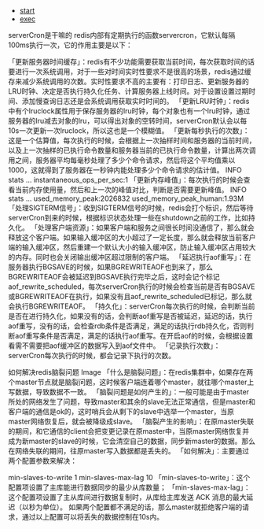 

- [start](/docs/CS/DB/Redis/start.md?id=main)
- [exec](/docs/CS/DB/Redis/start.md?id=do)


serverCron是干嘛的
redis内部有定期执行的函数servercron，它默认每隔100ms执行一次，它的作用主要是以下：

「更新服务器时间缓存」：redis有不少功能需要获取当前时间，每次获取时间的话要进行一次系统调用，对于一些对时间实时性要求不是很高的场景，redis通过缓存来减少系统调用的次数。实时性要求不高的主要有：打印日志、更新服务器的LRU时钟、决定是否执行持久化任务、计算服务器上线时间。对于设置设置过期时间、添加慢查询日志还是会系统调用获取实时时间的。
「更新LRU时钟」：redis中有个lruclock属性用于保存服务器的lru时钟，每个对象也有一个lru时钟，通过服务器的lru减去对象的lru，可以得出对象的空转时间，serverCron默认会以每10s一次更新一次lruclock，所以这也是一个模糊值。
「更新每秒执行的次数」：这是一个估算值，每次执行的时候，会根据上一次抽样时间和服务器的当前时间，以及上一次抽样的已执行命令数量和服务器当前的已执行命令数量，计算出两次调用之间，服务器平均每毫秒处理了多少个命令请求，然后将这个平均值乘以1000，这就得到了服务器在一秒钟内能处理多少个命令请求的估计值。
INFO stats
...
instantaneous_ops_per_sec:1
「更新内存峰值」：每次执行的时候会查看当前内存使用量，然后和上一次的峰值对比，判断是否需要更新峰值。
INFO stats
...
used_memory_peak:2026832
used_memory_peak_human:1.93M
「处理SIGTERM信号」：收到SIGTERM信号的时候，redis会打个标识，然后等待serverCron到来的时候，根据标识状态处理一些在shutdown之前的工作，比如持久化。
「处理客户端资源」：如果客户端和服务之间很长时间没通信了，那么就会释放这个客户端。如果输入缓冲区的大小超过了一定长度，那么就会释放当前客户端的输入缓冲区，然后重建一个默认大小的输入缓冲区，防止输入缓冲区占用较大的内存。同时也会关闭输出缓冲区超过限制的客户端。
「延迟执行aof重写」：在服务器执行BGSAVE的时候，如果BGREWRITEAOF也到来了，那么BGREWRITEAOF会被延迟到BGSAVE执行完毕之后，这时会记个标记aof_rewrite_scheduled，每次serverCron执行的时候会检查当前是否有BGSAVE或BGREWRITEAOF在执行，如果没有且aof_rewrite_scheduled已标记，那么就会执行BGREWRITEAOF。
「持久化」：serverCron每次执行的时候，会判断当前是否在进行持久化，如果没有的话，会判断aof重写是否被延迟，延迟的话，执行aof重写，没有的话，会检查rdb条件是否满足，满足的话执行rdb持久化，否则判断aof重写条件是否满足，满足的话执行aof重写。在开启aof的时候，会根据设置看需不需要把aof缓冲区的数据写入到aof文件中。
「记录执行次数」：serverCron每次执行的时候，都会记录下执行的次数。

如何解决redis脑裂问题
Image
「什么是脑裂问题」：在redis集群中，如果存在两个master节点就是脑裂问题，这时候客户端连着哪个master，就往哪个master上写数据，导致数据不一致。
「脑裂问题是如何产生的」：一般可能是由于master所处的网络发生了问题，导致master和其余的slave无法正常通信，但是master和客户端的通信是ok的，这时哨兵会从剩下的slave中选举一个master，当原master网络恢复后，就会被降级成slave。
「脑裂产生的影响」：在原master失联的期间，和它通信的client会把变更记录在原master中，当原master网络恢复并成为新master的slave的时候，它会清空自己的数据，同步新master的数据。那么在网络失联的期间，往原master写入数据都是丢失的。
「如何解决」：主要通过两个配置参数来解决：

min-slaves-to-write 1
min-slaves-max-lag 10
「min-slaves-to-write」：这个配置项设置了主库能进行数据同步的最少从库数量；
「min-slaves-max-lag」：这个配置项设置了主从库间进行数据复制时，从库给主库发送 ACK 消息的最大延迟（以秒为单位）。
如果两个配置都不满足的话，那么master就拒绝客户端的请求，通过以上配置可以将丢失的数据控制在10s内。

